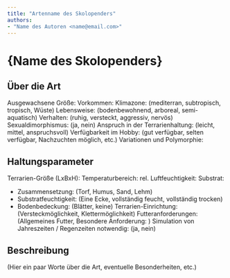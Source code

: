```yaml
---
title: "Artenname des Skolopenders"
authors:
- "Name des Autoren <name@email.com>"
---
```


# {Name des Skolopenders}

## Über die Art

Ausgewachsene Größe:
Vorkommen:
Klimazone: (mediterran, subtropisch, tropisch, Wüste)
Lebensweise: (bodenbewohnend, arboreal, semi-aquatisch)
Verhalten: (ruhig, versteckt, aggressiv, nervös)
Sexualdimorphismus: (ja, nein)
Anspruch in der Terrarienhaltung: (leicht, mittel, anspruchsvoll)
Verfügbarkeit im Hobby: (gut verfügbar, selten verfügbar, Nachzuchten möglich, etc.)
Variationen und Polymorphie:

## Haltungsparameter

Terrarien-Größe (LxBxH):
Temperaturbereich:
rel. Luftfeuchtigkeit:
Substrat:
- Zusammensetzung: (Torf, Humus, Sand, Lehm)
- Substratfeuchtigkeit: (Eine Ecke, vollständig feucht, vollständig trocken)
- Bodenbedeckung: (Blätter, keine)
Terrarien-Einrichtung: (Versteckmöglichkeit, Klettermöglichkeit)
Futteranforderungen: (Allgemeines Futter, Besondere Anforderung: )
Simulation von Jahreszeiten / Regenzeiten notwendig: (ja, nein)

## Beschreibung

(Hier ein paar Worte über die Art, eventuelle Besonderheiten, etc.)
